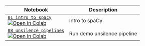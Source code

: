 | Notebook                                                                                                  | Description                 |
| --------------------------------------------------------------------------------------------------------- | --------------------------- |
| [`01_intro_to_spacy`][01_intro_to_spacy]<br />[![Open in Colab][colab]][01_intro_to_spacy]                | Intro to spaCy              |
| [`08_unsilence_pipelines`][08_unsilence_pipelines]<br />[![Open in Colab][colab]][08_unsilence_pipelines] | Run demo unsilence pipeline |

[colab]: https://gistcdn.githack.com/ines/dcf354aa71a7665ae19871d7fd14a4e0/raw/461fc1f61a7bc5860f943cd4b6bcfabb8c8906e7/colab-badge.svg
[01_intro_to_spacy]: notebooks/01_intro_to_spacy.ipynb
[01_intro_to_spacy_colab]:
  https://colab.research.google.com/github/adrianeboyd/workshop-dh2023/blob/main/notebooks/01_intro_to_spacy.ipynb
[08_unsilence_pipelines]: notebooks/08_unsilence_pipelines.ipynb
[08_unsilence_pipelines]:
  https://colab.research.google.com/github/adrianeboyd/workshop-dh2023/blob/main/notebooks/08_unsilence_pipelines.ipynb
